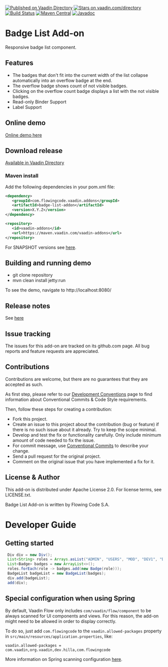 [![Published on Vaadin Directory](https://img.shields.io/badge/Vaadin%20Directory-published-00b4f0.svg)](https://vaadin.com/directory/component/badge-list-add-on)
[![Stars on vaadin.com/directory](https://img.shields.io/vaadin-directory/star/badge-list-add-on.svg)](https://vaadin.com/directory/component/badge-list-add-on)
[![Build Status](https://jenkins.flowingcode.com/job/BadgeList-addon/badge/icon)](https://jenkins.flowingcode.com/job/BadgeList-addon)
[![Maven Central](https://img.shields.io/maven-central/v/com.flowingcode.vaadin.addons/badge-list-addon)](https://mvnrepository.com/artifact/com.flowingcode.vaadin.addons/badge-list-addon)
[![Javadoc](https://img.shields.io/badge/javadoc-00b4f0)](https://javadoc.flowingcode.com/artifact/com.flowingcode.vaadin.addons/badge-list-addon)

# Badge List Add-on

Responsive badge list component.

## Features

* The badges that don't fit into the current width of the list collapse automatically into an overflow badge at the end.
* The overflow badge shows count of not visible badges.
* Clicking on the overflow count badge displays a list with the not visible badges.
* Read-only Binder Support
* Label Support

## Online demo

[Online demo here](http://addonsv24.flowingcode.com/badge-list)

## Download release

[Available in Vaadin Directory](https://vaadin.com/directory/component/badge-list-add-on)

### Maven install

Add the following dependencies in your pom.xml file:

```xml
<dependency>
   <groupId>com.flowingcode.vaadin.addons</groupId>
   <artifactId>badge-list-addon</artifactId>
   <version>X.Y.Z</version>
</dependency>
```
<!-- the above dependency should be updated with latest released version information -->

```xml
<repository>
   <id>vaadin-addons</id>
   <url>https://maven.vaadin.com/vaadin-addons</url>
</repository>
```

For SNAPSHOT versions see [here](https://maven.flowingcode.com/snapshots/).

## Building and running demo

- git clone repository
- mvn clean install jetty:run

To see the demo, navigate to http://localhost:8080/

## Release notes

See [here](https://github.com/FlowingCode/BadgeList/releases)

## Issue tracking

The issues for this add-on are tracked on its github.com page. All bug reports and feature requests are appreciated. 

## Contributions

Contributions are welcome, but there are no guarantees that they are accepted as such. 

As first step, please refer to our [Development Conventions](https://github.com/FlowingCode/DevelopmentConventions) page to find information about Conventional Commits & Code Style requirements.

Then, follow these steps for creating a contribution:

- Fork this project.
- Create an issue to this project about the contribution (bug or feature) if there is no such issue about it already. Try to keep the scope minimal.
- Develop and test the fix or functionality carefully. Only include minimum amount of code needed to fix the issue.
- For commit message, use [Conventional Commits](https://github.com/FlowingCode/DevelopmentConventions/blob/main/conventional-commits.md) to describe your change.
- Send a pull request for the original project.
- Comment on the original issue that you have implemented a fix for it.

## License & Author

This add-on is distributed under Apache License 2.0. For license terms, see LICENSE.txt.

Badge List Add-on is written by Flowing Code S.A.

# Developer Guide

## Getting started

```java
 Div div = new Div();
 List<String> roles = Arrays.asList("ADMIN", "USERS", "MOD", "DEV1", "DEV2");
 List<Badge> badges = new ArrayList<>();
 roles.forEach(role -> badges.add(new Badge(role)));
 BadgeList badgeList = new BadgeList(badges);
 div.add(badgeList);
 add(div);
```

## Special configuration when using Spring

By default, Vaadin Flow only includes ```com/vaadin/flow/component``` to be always scanned for UI components and views. For this reason, the add-on might need to be allowed in order to display correctly. 

To do so, just add ```com.flowingcode``` to the ```vaadin.allowed-packages``` property in ```src/main/resources/application.properties```, like:

```vaadin.allowed-packages = com.vaadin,org.vaadin,dev.hilla,com.flowingcode```
 
More information on Spring scanning configuration [here](https://vaadin.com/docs/latest/integrations/spring/configuration/#configure-the-scanning-of-packages).
